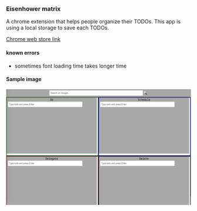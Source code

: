 ### Eisenhower matrix
A chrome extension that helps people organize their TODOs. This app is using a local storage to save each TODOs.

[Chrome web store link](
https://chrome.google.com/webstore/detail/nmaaafdfgconkkghicmfajaijndfapjb)

#### known errors
- sometimes font loading time takes longer time

#### Sample image
![sample](ver2.png)

